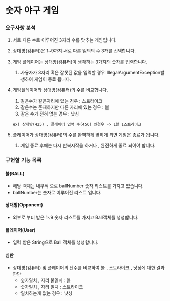 # 숫자 야구 게임

### 요구사항 분석

1. 서로 다른 수로 이루어진 3자리 수를 맞추는 게임입니다.

2. 상대방(컴퓨터)은 1~9까지 서로 다른 임의의 수 3개를 선택합니다.

3. 게임 플레이어는 상대방(컴퓨터)이 생각하는 3가지의 숫자를 입력합니다.

   1. 사용자가 3자리 혹은 잘못된 값을 입력할 경우 IllegalArgumentException발생하여 게임이 종료 됩니다.

4. 게임플레이어와 상대방(컴퓨터)의 수를 비교합니다.

   1. 같은수가 같은자리에 있는 경우 : 스트라이크
   2. 같은수는 존재하지만 다른 자리에 있는 경우 : 볼
   3. 같은 수가 전혀 없는 경우 : 낫싱

   ```
   ex) 상대방(425) , 플레이어 입력 수(456) 인경우 -> 1볼 1스트라이크
   ```

5. 플레이어가 상대방(컴퓨터)의 수를 완벽하게 맞히게 되면 게임은 종료가 됩니다.

   1.  게임 종료 후에는 다시 반복시작을 하거나 , 완전하게 종료 되어야 합니다.



### 구현할 기능 목록

#### 볼(BALL)

- 해당 객체는 내부적 으로 ballNumber 숫자 리스트를 가지고 있습니다.
- ballNumber는 숫자로 이루어진 리스트 입니다.

#### 상대방(Opponent)

- 외부로 부터 받은 1~9 숫자 리스트를 가지고 Ball객체를 생성합니다.

#### 플레이어(User)

- 입력 받은 String으로 Ball 객체를 생성합니다.

#### 심판

- 상대방(컴퓨터) 및 플레이어의 난수를 비교하여 볼 , 스트라이크 , 낫싱에 대한 결과 판단
  - 숫자일치 , 자리 불일치  : 볼
  - 숫자일치 , 자리 일치 : 스트라이크
  - 일치하는게 없는 경우 : 낫싱

